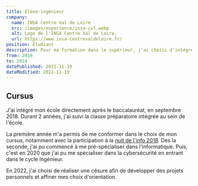 ```yaml
---
title: Élève-ingénieur
company:
  name: INSA Centre Val de Loire
  src: /images/experience/insa-cvl.webp
  alt: Logo de l'INSA Centre Val de Loire.
  url: https://www.insa-centrevaldeloire.fr/
position: Étudiant
description: Pour ma formation dans le supérieur, j'ai choisi d'intégrer une école en cybersécurité.
from: 2018
to: 2024
datePublished: 2022-11-19
dateModified: 2022-11-19
---
```


## Cursus

J'ai intégré mon école directement après le baccalauréat, en septembre 2018. Durant 2 années, j'ai suivi la classe préparatoire intégrée au sein de l'école.

La première année m'a permis de me conformer dans le choix de mon cursus, notamment avec la participation à la [nuit de l'info 2018](../2.projets/mes-participations-aux-nuits-de-linfo.md). Dès la seconde, j'ai pu commencé à me pré-spécialiser dans l'informatique. Puis, c'est en 2020 que j'ai pu me spécialiser dans la cybersécurité en entrant dans le cycle ingénieur.

En 2022, j'ai choisi de réaliser une césure afin de développer des projets personnels et affiner mes choix d'orientation.
